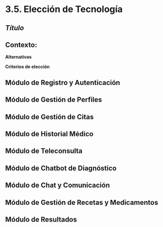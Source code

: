 # 3.5. Elección de Tecnología

*Título*
-
**Contexto:**
-
**Alternativas**


**Criterios de elección**

## Módulo de Registro y Autenticación

## Módulo de Gestión de Perfiles

## Módulo de Gestión de Citas

## Módulo de Historial Médico

## Módulo de Teleconsulta

## Módulo de Chatbot de Diagnóstico

## Módulo de Chat y Comunicación

## Módulo de Gestión de Recetas y Medicamentos

## Módulo de Resultados


